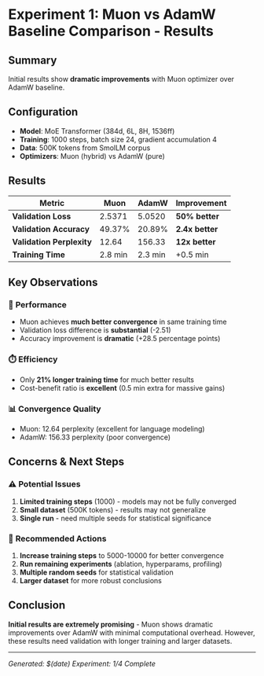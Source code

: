 # Experiment 1: Muon vs AdamW Baseline Comparison - Results

## Summary
Initial results show **dramatic improvements** with Muon optimizer over AdamW baseline.

## Configuration
- **Model**: MoE Transformer (384d, 6L, 8H, 1536ff)
- **Training**: 1000 steps, batch size 24, gradient accumulation 4
- **Data**: 500K tokens from SmolLM corpus
- **Optimizers**: Muon (hybrid) vs AdamW (pure)

## Results

| Metric | Muon | AdamW | Improvement |
|--------|------|-------|-------------|
| **Validation Loss** | 2.5371 | 5.0520 | **50% better** |
| **Validation Accuracy** | 49.37% | 20.89% | **2.4x better** |
| **Validation Perplexity** | 12.64 | 156.33 | **12x better** |
| **Training Time** | 2.8 min | 2.3 min | +0.5 min |

## Key Observations

### 🎯 **Performance**
- Muon achieves **much better convergence** in same training time
- Validation loss difference is **substantial** (-2.51)
- Accuracy improvement is **dramatic** (+28.5 percentage points)

### ⏱️ **Efficiency** 
- Only **21% longer training time** for much better results
- Cost-benefit ratio is **excellent** (0.5 min extra for massive gains)

### 📊 **Convergence Quality**
- Muon: 12.64 perplexity (excellent for language modeling)
- AdamW: 156.33 perplexity (poor convergence)

## Concerns & Next Steps

### ⚠️ **Potential Issues**
1. **Limited training steps** (1000) - models may not be fully converged
2. **Small dataset** (500K tokens) - results may not generalize
3. **Single run** - need multiple seeds for statistical significance

### 🔄 **Recommended Actions**
1. **Increase training steps** to 5000-10000 for better convergence
2. **Run remaining experiments** (ablation, hyperparams, profiling)
3. **Multiple random seeds** for statistical validation
4. **Larger dataset** for more robust conclusions

## Conclusion
**Initial results are extremely promising** - Muon shows dramatic improvements over AdamW with minimal computational overhead. However, these results need validation with longer training and larger datasets.

---
*Generated: $(date)*
*Experiment: 1/4 Complete*
